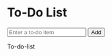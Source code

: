 # <!DOCTYPE html>
<html lang="en">
<head>
    <meta charset="UTF-8">
    <meta name="viewport" content="width=device-width, initial-scale=1.0">
    <title>To-Do List</title>
    <link rel="stylesheet" href="style.css">
</head>
<body>
    <h1>To-Do List</h1>
    <ul id="todo-list"></ul>
    <form id="add-todo">
        <input type="text" id="todo-item" placeholder="Enter a to-do item">
        <button type="button" id="add-button">Add</button>
    </form>
    <script src="script.js"></script>
</body>
</html>
To-do-list
